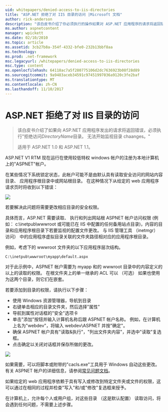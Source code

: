```yaml
---
uid: whitepapers/denied-access-to-iis-directories
title: "ASP.NET 拒绝了对 IIS 目录的访问 |Microsoft 文档"
author: rick-anderson
description: "该白皮书介绍了你必须执行的操作如果对 ASP.NET 应用程序的请求将返回错误，\"拒绝访问 DirectoryName 目录。 未能 s..."
ms.author: aspnetcontent
manager: wpickett
ms.date: 02/10/2010
ms.topic: article
ms.assetid: 3cb27b8a-354f-4332-bfe0-232b13bbf8aa
ms.technology: 
ms.prod: .net-framework
msc.legacyurl: /whitepapers/denied-access-to-iis-directories
msc.type: content
ms.openlocfilehash: 64118ac7a5f280775106d2dc7636923b08f28d89
ms.sourcegitcommit: 9a9483aceb34591c97451997036a9120c3fe2baf
ms.translationtype: MT
ms.contentlocale: zh-CN
ms.lasthandoff: 11/10/2017
---
```

<a name="aspnet-denied-access-to-iis-directories"></a>ASP.NET 拒绝了对 IIS 目录的访问
====================
> 该白皮书介绍了如果向 ASP.NET 应用程序发出的请求将返回错误，必须执行"拒绝访问*DirectoryName*目录。 无法开始监视目录 chaanges。"
> 
> 适用于 ASP.NET 1.0 和 ASP.NET 1.1。


ASP.NET V1 RTM 现在运行在使用较低特权 windows 帐户的注册为本地计算机上的"ASPNET"帐户。

在某些情况下系统锁定状态，此帐户可能不是由默认具有读取安全访问的网站内容目录、 应用程序根目录中或网站根目录。 在这种情况下从给定的 web 应用程序请求页时将收到以下错误：

![](denied-access-to-iis-directories/_static/image1.jpg)

若要解决此问题将需要更改相应目录的安全权限。

具体而言，ASP.NET 需要读取、 执行和列出网站根 ASPNET 帐户访问权限 (例如： c:\inetpub\wwwroot 或可能已在 IIS 中配置的任何备用站点目录)，内容的目录和应用程序根目录下若要监视的配置文件更改。 与 IIS 管理工具 （inetmgr） 访问） 中的应用程序虚拟目录关联的文件夹路径相对应的应用程序根目录。

例如，考虑下的 wwwroot 文件夹的以下应用程序层次结构。

`C:\inetpub\wwwroot\myapp\default.aspx`

对于此示例中，ASPNET 帐户需要为 myapp 和的 wwwroot 目录中的内容定义的以上的读取的权限。 在根文件夹上的单一继承的 ACL 可以 （可选） 如果也使用为这两个目录，则它们在嵌套。

若要添加到目录的权限，请执行以下步骤：

- 使用 Windows 资源管理器，导航到目录
- 右键单击相应的目录文件夹，然后选择"属性"
- 导航到属性对话框的"安全"选项卡
- 单击"添加"按钮并输入计算机名称后跟 ASPNET 帐户名称。 例如，在计算机上名为"webdev"，将输入 webdev\ASPNET 并按"确定"。
- 确保 ASPNET 帐户具有"读取&amp;执行"，"列出文件夹内容"，并选中"读取"复选框。
- 点击确定以关闭对话框并保存所做的更改。

![](denied-access-to-iis-directories/_static/image2.jpg)

如果需要，可以将脚本或附带的"cacls.exe"工具用于 Windows 自动这些更改。 有关 ASPNET 帐户的详细信息，请参阅[常见问题文档](https://go.microsoft.com/fwlink/?LinkId=5828)。

如果给定的 web 应用程序依赖于具有写入或修改到特定文件夹或文件的权限，这可以通过在相同的过程并检查"写入"和/或"修改"复选框来授予。

在计算机上，允许每个人或用户组，对这些目录 （这是默认配置） 读取访问，将会遇到任何问题，不需要上述步骤。
